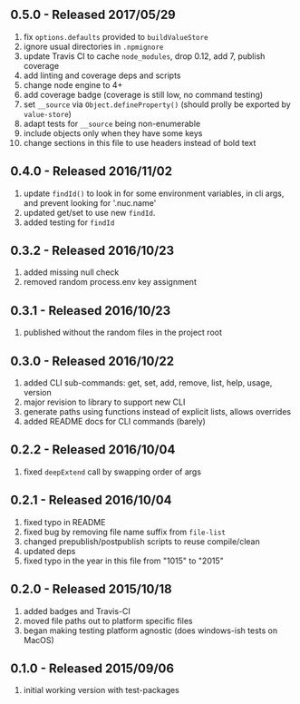 ## 0.5.0 - Released 2017/05/29

1. fix `options.defaults` provided to `buildValueStore`
2. ignore usual directories in `.npmignore`
3. update Travis CI to cache `node_modules`, drop 0.12, add 7, publish coverage
4. add linting and coverage deps and scripts
5. change node engine to 4+
6. add coverage badge (coverage is still low, no command testing)
7. set `__source` via `Object.defineProperty()` (should prolly be exported by `value-store`)
8. adapt tests for `__source` being non-enumerable
9. include objects only when they have some keys
10. change sections in this file to use headers instead of bold text


## 0.4.0 - Released 2016/11/02

1. update `findId()` to look in for some environment variables, in cli args, and prevent looking for '.nuc.name'
2. updated get/set to use new `findId`.
3. added testing for `findId`


## 0.3.2 - Released 2016/10/23

1. added missing null check
2. removed random process.env key assignment

## 0.3.1 - Released 2016/10/23

1. published without the random files in the project root

## 0.3.0 - Released 2016/10/22

1. added CLI sub-commands: get, set, add, remove, list, help, usage, version
2. major revision to library to support new CLI
3. generate paths using functions instead of explicit lists, allows overrides
4. added README docs for CLI commands (barely)


## 0.2.2 - Released 2016/10/04

1. fixed `deepExtend` call by swapping order of args

## 0.2.1 - Released 2016/10/04

1. fixed typo in README
2. fixed bug by removing file name suffix from `file-list`
3. changed prepublish/postpublish scripts to reuse compile/clean
4. updated deps
5. fixed typo in the year in this file from "1015" to "2015"

## 0.2.0  - Released 2015/10/18

1. added badges and Travis-CI
2. moved file paths out to platform specific files
3. began making testing platform agnostic (does windows-ish tests on MacOS)


## 0.1.0 - Released 2015/09/06

1. initial working version with test-packages
